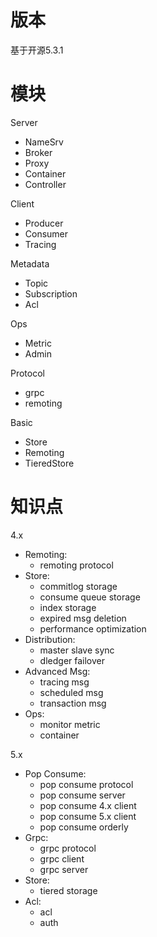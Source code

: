# 版本
基于开源5.3.1

# 模块
Server
- NameSrv
- Broker
- Proxy
- Container
- Controller

Client
- Producer
- Consumer
- Tracing

Metadata
- Topic
- Subscription
- Acl

Ops
- Metric
- Admin

Protocol
- grpc
- remoting

Basic
- Store
- Remoting
- TieredStore

# 知识点
4.x
- Remoting:
  - remoting protocol
- Store:
  - commitlog storage
  - consume queue storage
  - index storage
  - expired msg deletion
  - performance optimization
- Distribution:
  - master slave sync
  - dledger failover
- Advanced Msg:
  - tracing msg
  - scheduled msg
  - transaction msg
- Ops:
  - monitor metric
  - container

5.x
- Pop Consume:
  - pop consume protocol
  - pop consume server
  - pop consume 4.x client
  - pop consume 5.x client
  - pop consume orderly
- Grpc:
  - grpc protocol
  - grpc client
  - grpc server
- Store:
  - tiered storage
- Acl:
  - acl
  - auth
